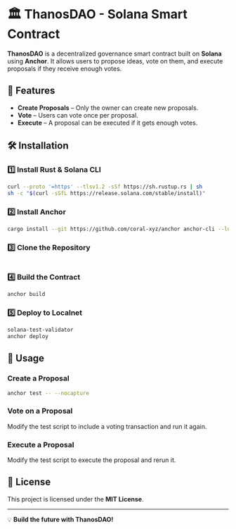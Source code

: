 # 🏛 ThanosDAO - Solana Smart Contract

**ThanosDAO** is a decentralized governance smart contract built on **Solana** using **Anchor**. It allows users to propose ideas, vote on them, and execute proposals if they receive enough votes.

## 🚀 Features
- **Create Proposals** – Only the owner can create new proposals.
- **Vote** – Users can vote once per proposal.
- **Execute** – A proposal can be executed if it gets enough votes.

## 🛠 Installation
 
### 1️⃣ Install Rust & Solana CLI   
```sh 
curl --proto '=https' --tlsv1.2 -sSf https://sh.rustup.rs | sh
sh -c "$(curl -sSfL https://release.solana.com/stable/install)"   
```
 
### 2️⃣ Install Anchor    
```sh 
cargo install --git https://github.com/coral-xyz/anchor anchor-cli --locked
```

### 3️⃣ Clone the Repository
```sh 

```

### 4️⃣ Build the Contract
```sh
anchor build
```

### 5️⃣ Deploy to Localnet
```sh
solana-test-validator
anchor deploy
```

## 📜 Usage

### Create a Proposal
```sh
anchor test -- --nocapture
```

### Vote on a Proposal
Modify the test script to include a voting transaction and run it again.

### Execute a Proposal
Modify the test script to execute the proposal and rerun it.

## 📜 License
This project is licensed under the **MIT License**.

---
💡 **Build the future with ThanosDAO!**
